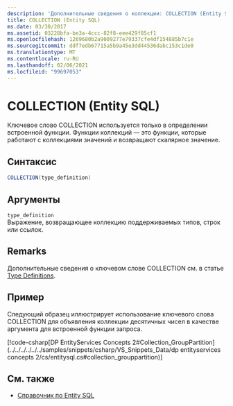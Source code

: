 ```yaml
---
description: 'Дополнительные сведения о коллекции: COLLECTION (Entity SQL)'
title: COLLECTION (Entity SQL)
ms.date: 03/30/2017
ms.assetid: 03228bfa-be3a-4ccc-82f8-eee429f85cf1
ms.openlocfilehash: 1269680b2a9009277e79337cfe4df154885b7c1e
ms.sourcegitcommit: ddf7edb67715a5b9a45e3dd44536dabc153c1de0
ms.translationtype: MT
ms.contentlocale: ru-RU
ms.lasthandoff: 02/06/2021
ms.locfileid: "99697053"
---
```

# <a name="collection-entity-sql"></a>COLLECTION (Entity SQL)

Ключевое слово COLLECTION используется только в определении встроенной функции. Функции коллекций — это функции, которые работают с коллекциями значений и возвращают скалярное значение.  
  
## <a name="syntax"></a>Синтаксис  
  
```csharp  
COLLECTION(type_definition)
```  
  
## <a name="arguments"></a>Аргументы  

 `type_definition`  
 Выражение, возвращающее коллекцию поддерживаемых типов, строк или ссылок.  
  
## <a name="remarks"></a>Remarks  

 Дополнительные сведения о ключевом слове COLLECTION см. в статье [Type Definitions](type-definitions-entity-sql.md).  
  
## <a name="example"></a>Пример  

 Следующий образец иллюстрирует использование ключевого слова COLLECTION для объявления коллекции десятичных чисел в качестве аргумента для встроенной функции запроса.  
  
 [!code-csharp[DP EntityServices Concepts 2#Collection_GroupPartition](../../../../../../samples/snippets/csharp/VS_Snippets_Data/dp entityservices concepts 2/cs/entitysql.cs#collection_grouppartition)]  
  
## <a name="see-also"></a>См. также

- [Справочник по Entity SQL](entity-sql-reference.md)
